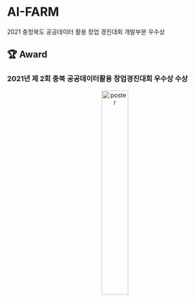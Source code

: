 # AI-FARM
2021 충청북도 공공데이터 활용 창업 경진대회 개발부분 우수상 
## 🏆 Award
### 2021년 제 2회 충북 공공데이터활용 창업경진대회 우수상 수상
<p align="center">
  <img src="https://github.com/jenjenniee/AI-FARM/assets/87688936/c0931070-8127-40cf-8237-5aff265e39ab" width="35%" title="poster" ></img>
</p><br>
